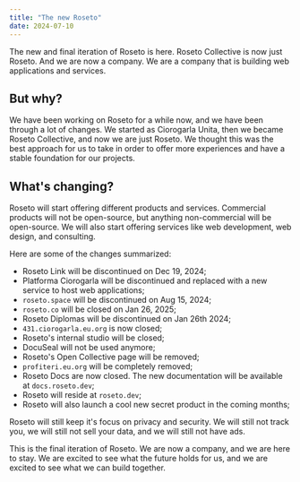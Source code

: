 ```yaml
---
title: "The new Roseto"
date: 2024-07-10
---
```


The new and final iteration of Roseto is here. Roseto Collective is now just Roseto. And we are now
a company. We are a company that is building web applications and services.

## But why?

We have been working on Roseto for a while now, and we have been through a lot of changes. We started as
Ciorogarla Unita, then we became Roseto Collective, and now we are just Roseto. We thought this was the best
approach for us to take in order to offer more experiences and have a stable foundation for our projects.

## What's changing?

Roseto will start offering different products and services. Commercial products will not be 
open-source, but anything non-commercial will be open-source. We will also start offering services
like web development, web design, and consulting.

Here are some of the changes summarized:
* Roseto Link will be discontinued on Dec 19, 2024;
* Platforma Ciorogarla will be discontinued and replaced with a new service to host web applications;
* `roseto.space` will be discontinued on Aug 15, 2024;
* `roseto.co` will be closed on Jan 26, 2025;
* Roseto Diplomas will be discontinued on Jan 26th 2024;
* `431.ciorogarla.eu.org` is now closed;
* Roseto's internal studio will be closed;
* DocuSeal will not be used anymore;
* Roseto's Open Collective page will be removed;
* `profiteri.eu.org` will be completely removed;
* Roseto Docs are now closed. The new documentation will be available at `docs.roseto.dev`;
* Roseto will reside at `roseto.dev`;
* Roseto will also launch a cool new secret product in the coming months;


Roseto will still keep it's focus on privacy and security. We will still not track you, we will still not
sell your data, and we will still not have ads.

This is the final iteration of Roseto. We are now a company, and we are here to stay. We are excited to see
what the future holds for us, and we are excited to see what we can build together.